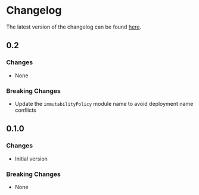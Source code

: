 # Changelog

The latest version of the changelog can be found [here](https://github.com/Azure/bicep-registry-modules/blob/main/avm/res/storage/storage-account/blob-service/container/CHANGELOG.md).

## 0.2

### Changes

- None

### Breaking Changes

- Update the `immutabilityPolicy` module name to avoid deployment name conflicts

## 0.1.0

### Changes

- Initial version

### Breaking Changes

- None
